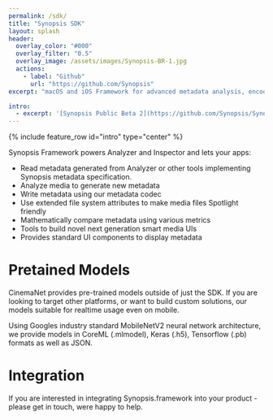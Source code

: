 ```yaml
---
permalink: /sdk/
title: "Synopsis SDK"
layout: splash
header:
  overlay_color: "#000"
  overlay_filter: "0.5"
  overlay_image: /assets/images/Synopsis-BR-1.jpg
  actions:
    - label: "Github"
      url: "https://github.com/Synopsis"
excerpt: "macOS and iOS Framework for advanced metadata analysis, encoding, decoding and comparison"

intro: 
  - excerpt: '[Synopsis Public Beta 2](https://github.com/Synopsis/Synopsis-Inspector/releases) is available. Want to know more? - [join our slack channel](https://join.slack.com/t/synopsis-discuss/shared_invite/enQtODIzNjg5MzA1MDYwLTg4OGM5ZGMzZTQ3OTBjYTQzZDMyNDY0ZWM3NzFkN2YxZTE5NWI5NWQyMmZjMGE1OGYyZmExMWFlZWVkMDE4ZWQ)'
---
```


{% include feature_row id="intro" type="center" %}

Synopsis Framework powers Analyzer and Inspector and lets your apps:

<!-- {% highlight objectivec %}
- (void)metadataOutput:(AVPlayerItemMetadataOutput *)output didOutputTimedMetadataGroups:(NSArray *)groups fromPlayerItemTrack:(AVPlayerItemTrack *)track
{
    NSMutableDictionary* metadataDictionary = [NSMutableDictionary dictionary];
    
    for(AVTimedMetadataGroup* group in groups)
    {
        for(AVMetadataItem* metadataItem in group.items)
        {
            NSString* key = metadataItem.identifier;
            
            if ([key isEqualToString:kSynopsisMetadataIdentifier])
            {
                id metadata = [self.metadataDecoder decodeSynopsisMetadata:metadataItem];
                if(metadata)
                {
                    [metadataDictionary setObject:metadata forKey:key];
                }
            }
            else
            {
                id value = metadataItem.value;
                [metadataDictionary setObject:value forKey:key];
            }
        }
    }
    
    if(self.metadataInspector && metadataDictionary)
    {
        [self.metadataInspector setFrameMetadata:metadataDictionary];
    }
}
{% endhighlight %} -->

* Read metadata generated from Analyzer or other tools implementing Synopsis metadata specification.
* Analyze media to generate new metadata
* Write metadata using our metadata codec
* Use extended file system attributes to make media files Spotlight friendly
* Mathematically compare metadata using various metrics
* Tools to build novel next generation smart media UIs
* Provides standard UI components to display metadata

# Pretained Models

CinemaNet provides pre-trained models outside of just the SDK. If you are looking to target other platforms, or want to build custom solutions, our models suitable for realtime usage even on mobile. 

Using Googles industry standard MobileNetV2 neural network architecture, we provide models in CoreML (.mlmodel), Keras (.h5), Tensorflow (.pb) formats as well as JSON.

# Integration

If you are interested in integrating Synopsis.framework into your product - please get in touch, were happy to help.

